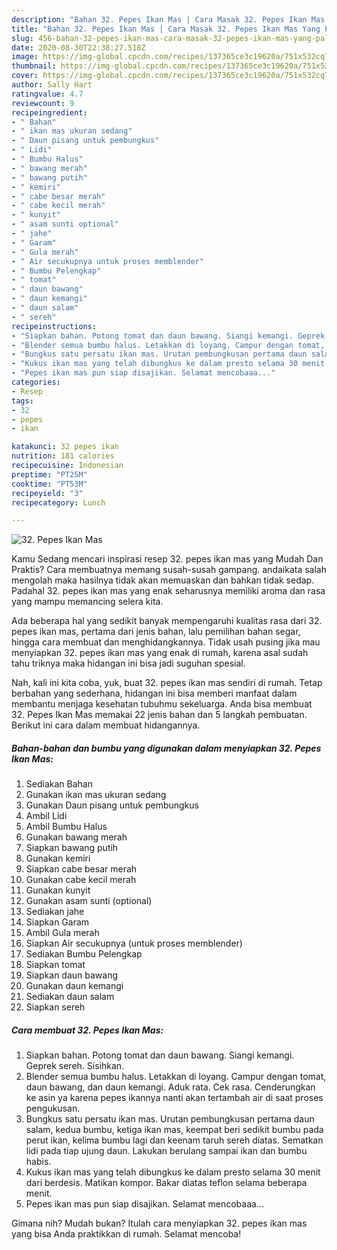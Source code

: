 ```yaml
---
description: "Bahan 32. Pepes Ikan Mas | Cara Masak 32. Pepes Ikan Mas Yang Paling Enak"
title: "Bahan 32. Pepes Ikan Mas | Cara Masak 32. Pepes Ikan Mas Yang Paling Enak"
slug: 456-bahan-32-pepes-ikan-mas-cara-masak-32-pepes-ikan-mas-yang-paling-enak
date: 2020-08-30T22:38:27.518Z
image: https://img-global.cpcdn.com/recipes/137365ce3c19620a/751x532cq70/32-pepes-ikan-mas-foto-resep-utama.jpg
thumbnail: https://img-global.cpcdn.com/recipes/137365ce3c19620a/751x532cq70/32-pepes-ikan-mas-foto-resep-utama.jpg
cover: https://img-global.cpcdn.com/recipes/137365ce3c19620a/751x532cq70/32-pepes-ikan-mas-foto-resep-utama.jpg
author: Sally Hart
ratingvalue: 4.7
reviewcount: 9
recipeingredient:
- " Bahan"
- " ikan mas ukuran sedang"
- " Daun pisang untuk pembungkus"
- " Lidi"
- " Bumbu Halus"
- " bawang merah"
- " bawang putih"
- " kemiri"
- " cabe besar merah"
- " cabe kecil merah"
- " kunyit"
- " asam sunti optional"
- " jahe"
- " Garam"
- " Gula merah"
- " Air secukupnya untuk proses memblender"
- " Bumbu Pelengkap"
- " tomat"
- " daun bawang"
- " daun kemangi"
- " daun salam"
- " sereh"
recipeinstructions:
- "Siapkan bahan. Potong tomat dan daun bawang. Siangi kemangi. Geprek sereh. Sisihkan."
- "Blender semua bumbu halus. Letakkan di loyang. Campur dengan tomat, daun bawang, dan daun kemangi. Aduk rata. Cek rasa. Cenderungkan ke asin ya karena pepes ikannya nanti akan tertambah air di saat proses pengukusan."
- "Bungkus satu persatu ikan mas. Urutan pembungkusan pertama daun salam, kedua bumbu, ketiga ikan mas, keempat beri sedikit bumbu pada perut ikan, kelima bumbu lagi dan keenam taruh sereh diatas. Sematkan lidi pada tiap ujung daun. Lakukan berulang sampai ikan dan bumbu habis."
- "Kukus ikan mas yang telah dibungkus ke dalam presto selama 30 menit dari berdesis. Matikan kompor. Bakar diatas teflon selama beberapa menit."
- "Pepes ikan mas pun siap disajikan. Selamat mencobaaa..."
categories:
- Resep
tags:
- 32
- pepes
- ikan

katakunci: 32 pepes ikan 
nutrition: 181 calories
recipecuisine: Indonesian
preptime: "PT25M"
cooktime: "PT53M"
recipeyield: "3"
recipecategory: Lunch

---
```



![32. Pepes Ikan Mas](https://img-global.cpcdn.com/recipes/137365ce3c19620a/751x532cq70/32-pepes-ikan-mas-foto-resep-utama.jpg)

Kamu Sedang mencari inspirasi resep 32. pepes ikan mas yang Mudah Dan Praktis? Cara membuatnya memang susah-susah gampang. andaikata salah mengolah maka hasilnya tidak akan memuaskan dan bahkan tidak sedap. Padahal 32. pepes ikan mas yang enak seharusnya memiliki aroma dan rasa yang mampu memancing selera kita.

Ada beberapa hal yang sedikit banyak mempengaruhi kualitas rasa dari 32. pepes ikan mas, pertama dari jenis bahan, lalu pemilihan bahan segar, hingga cara membuat dan menghidangkannya. Tidak usah pusing jika mau menyiapkan 32. pepes ikan mas yang enak di rumah, karena asal sudah tahu triknya maka hidangan ini bisa jadi suguhan spesial.




Nah, kali ini kita coba, yuk, buat 32. pepes ikan mas sendiri di rumah. Tetap berbahan yang sederhana, hidangan ini bisa memberi manfaat dalam membantu menjaga kesehatan tubuhmu sekeluarga. Anda bisa membuat 32. Pepes Ikan Mas memakai 22 jenis bahan dan 5 langkah pembuatan. Berikut ini cara dalam membuat hidangannya.

<!--inarticleads1-->

##### Bahan-bahan dan bumbu yang digunakan dalam menyiapkan 32. Pepes Ikan Mas:

1. Sediakan  Bahan
1. Gunakan  ikan mas ukuran sedang
1. Gunakan  Daun pisang untuk pembungkus
1. Ambil  Lidi
1. Ambil  Bumbu Halus
1. Gunakan  bawang merah
1. Siapkan  bawang putih
1. Gunakan  kemiri
1. Siapkan  cabe besar merah
1. Gunakan  cabe kecil merah
1. Gunakan  kunyit
1. Gunakan  asam sunti (optional)
1. Sediakan  jahe
1. Siapkan  Garam
1. Ambil  Gula merah
1. Siapkan  Air secukupnya (untuk proses memblender)
1. Sediakan  Bumbu Pelengkap
1. Siapkan  tomat
1. Siapkan  daun bawang
1. Gunakan  daun kemangi
1. Sediakan  daun salam
1. Siapkan  sereh




<!--inarticleads2-->

##### Cara membuat 32. Pepes Ikan Mas:

1. Siapkan bahan. Potong tomat dan daun bawang. Siangi kemangi. Geprek sereh. Sisihkan.
1. Blender semua bumbu halus. Letakkan di loyang. Campur dengan tomat, daun bawang, dan daun kemangi. Aduk rata. Cek rasa. Cenderungkan ke asin ya karena pepes ikannya nanti akan tertambah air di saat proses pengukusan.
1. Bungkus satu persatu ikan mas. Urutan pembungkusan pertama daun salam, kedua bumbu, ketiga ikan mas, keempat beri sedikit bumbu pada perut ikan, kelima bumbu lagi dan keenam taruh sereh diatas. Sematkan lidi pada tiap ujung daun. Lakukan berulang sampai ikan dan bumbu habis.
1. Kukus ikan mas yang telah dibungkus ke dalam presto selama 30 menit dari berdesis. Matikan kompor. Bakar diatas teflon selama beberapa menit.
1. Pepes ikan mas pun siap disajikan. Selamat mencobaaa...




Gimana nih? Mudah bukan? Itulah cara menyiapkan 32. pepes ikan mas yang bisa Anda praktikkan di rumah. Selamat mencoba!
